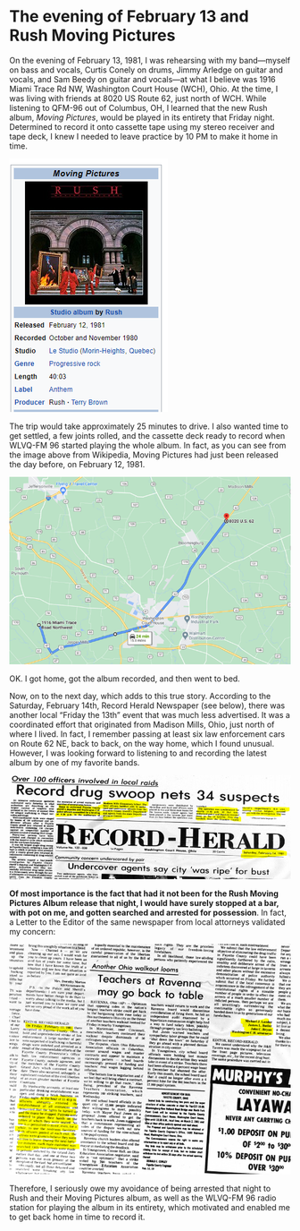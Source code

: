 # The evening of February 13 and Rush Moving Pictures

On the evening of February 13, 1981, I was rehearsing with my band—myself on bass and vocals, Curtis Conely on drums, Jimmy Arledge on guitar and vocals, and Sam Beedy on guitar and vocals—at what I believe was 1916 Miami Trace Rd NW, Washington Court House (WCH), Ohio. At the time, I was living with friends at 8020 US Route 62, just north of WCH. While listening to QFM-96 out of Columbus, OH, I learned that the new Rush album, *Moving Pictures*, would be played in its entirety that Friday night. Determined to record it onto cassette tape using my stereo receiver and tape deck, I knew I needed to leave practice by 10 PM to make it home in time.

![Wikipedia Moving Pictures Album Cover; Release Date](Fri13RushImages/Picture1.png)

The trip would take approximately 25 minutes to drive. I also wanted time to get settled, a few joints rolled, and the cassette deck ready to record when WLVQ-FM 96 started playing the whole album. In fact, as you can see from the image above from Wikipedia, Moving Pictures had just been released the day before, on February 12, 1981.

![A map showing the route from the band practice location to my home.](Fri13RushImages/Picture2.png)

OK. I got home, got the album recorded, and then went to bed.

Now, on to the next day, which adds to this true story. According to the Saturday, February 14th, Record Herald Newspaper (see below), there was another local “Friday the 13th” event that was much less advertised. It was a coordinated effort that originated from Madison Mills, Ohio, just north of where I lived. In fact, I remember passing at least six law enforcement cars on Route 62 NE, back to back, on the way home, which I found unusual. However, I was looking forward to listening to and recording the latest album by one of my favorite bands.

![Record Herald Newspaper Headlines](Fri13RushImages/Picture3.png)

**Of most importance is the fact that had it not been for the Rush Moving Pictures Album release that night, I would have surely stopped at a bar, with pot on me, and gotten searched and arrested for possession**. In fact, a Letter to the Editor of the same newspaper from local attorneys validated my concern:

![Letter to the Editor from local attorney](Fri13RushImages/Picture4.png)

Therefore, I seriously owe my avoidance of being arrested that night to Rush and their Moving Pictures album, as well as the WLVQ-FM 96 radio station for playing the album in its entirety, which motivated and enabled me to get back home in time to record it.  
